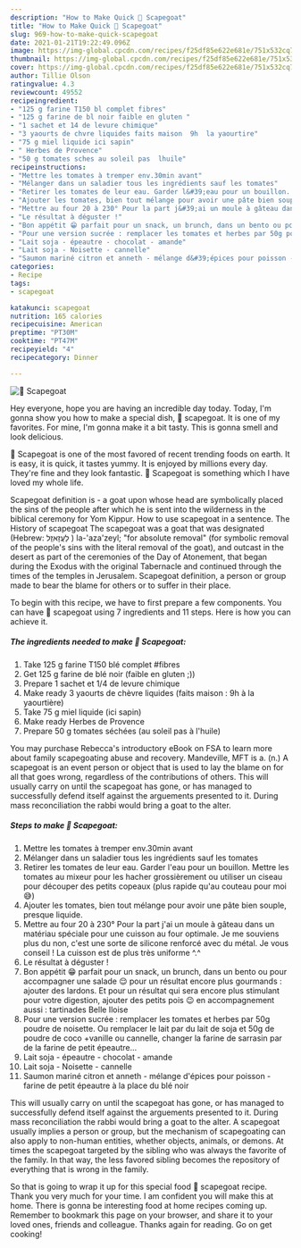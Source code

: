 ```yaml
---
description: "How to Make Quick 🧐 Scapegoat"
title: "How to Make Quick 🧐 Scapegoat"
slug: 969-how-to-make-quick-scapegoat
date: 2021-01-21T19:22:49.096Z
image: https://img-global.cpcdn.com/recipes/f25df85e622e681e/751x532cq70/🧐-scapegoat-photo-principale-de-la-recette.jpg
thumbnail: https://img-global.cpcdn.com/recipes/f25df85e622e681e/751x532cq70/🧐-scapegoat-photo-principale-de-la-recette.jpg
cover: https://img-global.cpcdn.com/recipes/f25df85e622e681e/751x532cq70/🧐-scapegoat-photo-principale-de-la-recette.jpg
author: Tillie Olson
ratingvalue: 4.3
reviewcount: 49552
recipeingredient:
- "125 g farine T150 bl complet fibres"
- "125 g farine de bl noir faible en gluten "
- "1 sachet et 14 de levure chimique"
- "3 yaourts de chvre liquides faits maison  9h  la yaourtire"
- "75 g miel liquide ici sapin"
- " Herbes de Provence"
- "50 g tomates sches au soleil pas  lhuile"
recipeinstructions:
- "Mettre les tomates à tremper env.30min avant"
- "Mélanger dans un saladier tous les ingrédients sauf les tomates"
- "Retirer les tomates de leur eau. Garder l&#39;eau pour un bouillon. Mettre les tomates au mixeur pour les hacher grossièrement ou utiliser un ciseau pour découper des petits copeaux (plus rapide qu&#39;au couteau pour moi 😅)"
- "Ajouter les tomates, bien tout mélange pour avoir une pâte bien souple, presque liquide."
- "Mettre au four 20 à 230° Pour la part j&#39;ai un moule à gâteau dans un matériau spéciale pour une cuisson au four optimale. Je me souviens plus du non, c&#39;est une sorte de silicone renforcé avec du métal. Je vous conseil ! La cuisson est de plus très uniforme ^.^"
- "Le résultat à déguster !"
- "Bon appétit 😁 parfait pour un snack, un brunch, dans un bento ou pour accompagner une salade 😌 pour un résultat encore plus gourmands : ajouter des lardons. Et pour un résultat qui sera encore plus stimulant pour votre digestion, ajouter des petits pois 😉 en accompagnement aussi : tartinades Belle Iloise"
- "Pour une version sucrée : remplacer les tomates et herbes par 50g poudre de noisette. Ou remplacer le lait par du lait de soja et 50g de poudre de coco +vanille ou cannelle, changer la farine de sarrasin par de la farine de petit épeautre..."
- "Lait soja - épeautre - chocolat - amande"
- "Lait soja - Noisette - cannelle"
- "Saumon mariné citron et anneth - mélange d&#39;épices pour poisson - farine de petit épeautre à la place du blé noir"
categories:
- Recipe
tags:
- scapegoat

katakunci: scapegoat 
nutrition: 165 calories
recipecuisine: American
preptime: "PT30M"
cooktime: "PT47M"
recipeyield: "4"
recipecategory: Dinner

---
```



![🧐 Scapegoat](https://img-global.cpcdn.com/recipes/f25df85e622e681e/751x532cq70/🧐-scapegoat-photo-principale-de-la-recette.jpg)

Hey everyone, hope you are having an incredible day today. Today, I'm gonna show you how to make a special dish, 🧐 scapegoat. It is one of my favorites. For mine, I'm gonna make it a bit tasty. This is gonna smell and look delicious.

🧐 Scapegoat is one of the most favored of recent trending foods on earth. It is easy, it is quick, it tastes yummy. It is enjoyed by millions every day. They're fine and they look fantastic. 🧐 Scapegoat is something which I have loved my whole life.

Scapegoat definition is - a goat upon whose head are symbolically placed the sins of the people after which he is sent into the wilderness in the biblical ceremony for Yom Kippur. How to use scapegoat in a sentence. The History of scapegoat The scapegoat was a goat that was designated (Hebrew: לַעֲזָאזֵֽל ‎) la-&#39;aza&#39;zeyl; &#34;for absolute removal&#34; (for symbolic removal of the people&#39;s sins with the literal removal of the goat), and outcast in the desert as part of the ceremonies of the Day of Atonement, that began during the Exodus with the original Tabernacle and continued through the times of the temples in Jerusalem. Scapegoat definition, a person or group made to bear the blame for others or to suffer in their place.


To begin with this recipe, we have to first prepare a few components. You can have 🧐 scapegoat using 7 ingredients and 11 steps. Here is how you can achieve it.

<!--inarticleads1-->

##### The ingredients needed to make 🧐 Scapegoat:

1. Take 125 g farine T150 blé complet #fibres
1. Get 125 g farine de blé noir (faible en gluten ;))
1. Prepare 1 sachet et 1/4 de levure chimique
1. Make ready 3 yaourts de chèvre liquides (faits maison : 9h à la yaourtière)
1. Take 75 g miel liquide (ici sapin)
1. Make ready  Herbes de Provence
1. Prepare 50 g tomates séchées (au soleil pas à l&#39;huile)


You may purchase Rebecca&#39;s introductory eBook on FSA to learn more about family scapegoating abuse and recovery. Mandeville, MFT is a. (n.) A scapegoat is an event person or object that is used to lay the blame on for all that goes wrong, regardless of the contributions of others. This will usually carry on until the scapegoat has gone, or has managed to successfully defend itself against the arguements presented to it. During mass reconciliation the rabbi would bring a goat to the alter. 

<!--inarticleads2-->

##### Steps to make 🧐 Scapegoat:

1. Mettre les tomates à tremper env.30min avant
1. Mélanger dans un saladier tous les ingrédients sauf les tomates
1. Retirer les tomates de leur eau. Garder l&#39;eau pour un bouillon. Mettre les tomates au mixeur pour les hacher grossièrement ou utiliser un ciseau pour découper des petits copeaux (plus rapide qu&#39;au couteau pour moi 😅)
1. Ajouter les tomates, bien tout mélange pour avoir une pâte bien souple, presque liquide.
1. Mettre au four 20 à 230° Pour la part j&#39;ai un moule à gâteau dans un matériau spéciale pour une cuisson au four optimale. Je me souviens plus du non, c&#39;est une sorte de silicone renforcé avec du métal. Je vous conseil ! La cuisson est de plus très uniforme ^.^
1. Le résultat à déguster !
1. Bon appétit 😁 parfait pour un snack, un brunch, dans un bento ou pour accompagner une salade 😌 pour un résultat encore plus gourmands : ajouter des lardons. Et pour un résultat qui sera encore plus stimulant pour votre digestion, ajouter des petits pois 😉 en accompagnement aussi : tartinades Belle Iloise
1. Pour une version sucrée : remplacer les tomates et herbes par 50g poudre de noisette. Ou remplacer le lait par du lait de soja et 50g de poudre de coco +vanille ou cannelle, changer la farine de sarrasin par de la farine de petit épeautre...
1. Lait soja - épeautre - chocolat - amande
1. Lait soja - Noisette - cannelle
1. Saumon mariné citron et anneth - mélange d&#39;épices pour poisson - farine de petit épeautre à la place du blé noir


This will usually carry on until the scapegoat has gone, or has managed to successfully defend itself against the arguements presented to it. During mass reconciliation the rabbi would bring a goat to the alter. A scapegoat usually implies a person or group, but the mechanism of scapegoating can also apply to non-human entities, whether objects, animals, or demons. At times the scapegoat targeted by the sibling who was always the favorite of the family. In that way, the less favored sibling becomes the repository of everything that is wrong in the family. 

So that is going to wrap it up for this special food 🧐 scapegoat recipe. Thank you very much for your time. I am confident you will make this at home. There is gonna be interesting food at home recipes coming up. Remember to bookmark this page on your browser, and share it to your loved ones, friends and colleague. Thanks again for reading. Go on get cooking!
